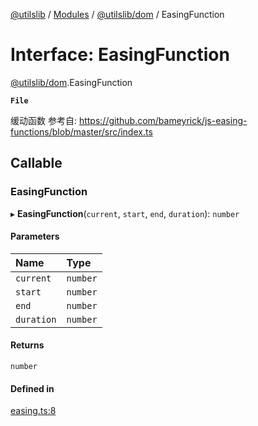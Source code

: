 [@utilslib](../README.md) / [Modules](../modules.md) / [@utilslib/dom](../modules/utilslib_dom.md) / EasingFunction

# Interface: EasingFunction

[@utilslib/dom](../modules/utilslib_dom.md).EasingFunction

**`File`**

缓动函数
参考自: https://github.com/bameyrick/js-easing-functions/blob/master/src/index.ts

## Callable

### EasingFunction

▸ **EasingFunction**(`current`, `start`, `end`, `duration`): `number`

#### Parameters

| Name | Type |
| :------ | :------ |
| `current` | `number` |
| `start` | `number` |
| `end` | `number` |
| `duration` | `number` |

#### Returns

`number`

#### Defined in

[easing.ts:8](https://github.com/T-Tuan/utilslib/blob/6668147/packages/dom/src/easing.ts#L8)
